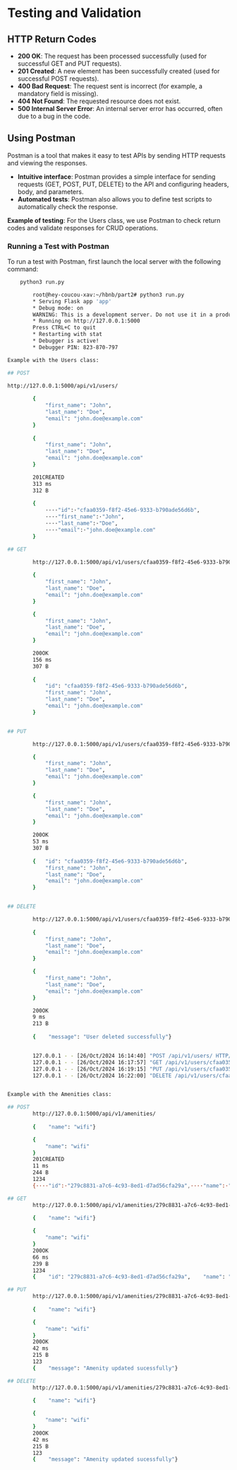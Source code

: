 # Testing and Validation  

## HTTP Return Codes  
- **200 OK**: The request has been processed successfully (used for successful GET and PUT requests).
- **201 Created**: A new element has been successfully created (used for successful POST requests).
- **400 Bad Request**: The request sent is incorrect (for example, a mandatory field is missing).
- **404 Not Found**: The requested resource does not exist.
- **500 Internal Server Error**: An internal server error has occurred, often due to a bug in the code.

## Using Postman  

Postman is a tool that makes it easy to test APIs by sending HTTP requests and viewing the responses.

- **Intuitive interface**: Postman provides a simple interface for sending requests (GET, POST, PUT, DELETE) to the API and configuring headers, body, and parameters.
- **Automated tests**: Postman also allows you to define test scripts to automatically check the response.
  
**Example of testing**: For the Users class, we use Postman to check return codes and validate responses for CRUD operations.

### Running a Test with Postman  
To run a test with Postman, first launch the local server with the following command:
```bash
    python3 run.py

        root@hey-coucou-xav:~/hbnb/part2# python3 run.py 
        * Serving Flask app 'app'
        * Debug mode: on
        WARNING: This is a development server. Do not use it in a production deployment. Use a production WSGI server instead.
        * Running on http://127.0.0.1:5000
        Press CTRL+C to quit
        * Restarting with stat
        * Debugger is active!
        * Debugger PIN: 823-870-797

Example with the Users class:

## POST  

http://127.0.0.1:5000/api/v1/users/
        
        {  
            "first_name": "John",  
            "last_name": "Doe",  
            "email": "john.doe@example.com"
        } 
        
        {
            "first_name": "John",
            "last_name": "Doe",
            "email": "john.doe@example.com"
        }

        201CREATED
        313 ms
        312 B
        
        {
            ····"id":·"cfaa0359-f8f2-45e6-9333-b790ade56d6b",  
            ····"first_name":·"John",  
            ····"last_name":·"Doe",  
            ····"email":·"john.doe@example.com"  
        }

## GET

        http://127.0.0.1:5000/api/v1/users/cfaa0359-f8f2-45e6-9333-b790ade56d6b  
        
        {  
            "first_name": "John",  
            "last_name": "Doe",  
            "email": "john.doe@example.com"
        } 

        {
            "first_name": "John",
            "last_name": "Doe",
            "email": "john.doe@example.com"
        }

        200OK
        156 ms
        307 B
        
        {    
            "id": "cfaa0359-f8f2-45e6-9333-b790ade56d6b",    
            "first_name": "John",    
            "last_name": "Doe",    
            "email": "john.doe@example.com"  
        }


## PUT

        http://127.0.0.1:5000/api/v1/users/cfaa0359-f8f2-45e6-9333-b790ade56d6b

        {  
            "first_name": "John",  
            "last_name": "Doe",  
            "email": "john.doe@example.com"
        } 

        {
            "first_name": "John",
            "last_name": "Doe",
            "email": "john.doe@example.com"
        }

        200OK
        53 ms
        307 B
        
        {   "id": "cfaa0359-f8f2-45e6-9333-b790ade56d6b",    
            "first_name": "John",    
            "last_name": "Doe",    
            "email": "john.doe@example.com"  
        }


## DELETE

        http://127.0.0.1:5000/api/v1/users/cfaa0359-f8f2-45e6-9333-b790ade56d6b
        
        {  
            "first_name": "John",  
            "last_name": "Doe",  
            "email": "john.doe@example.com"
        }

        {
            "first_name": "John",
            "last_name": "Doe",
            "email": "john.doe@example.com"
        }

        200OK
        9 ms
        213 B
        
        {    "message": "User deleted successfully"}


        127.0.0.1 - - [26/Oct/2024 16:14:40] "POST /api/v1/users/ HTTP/1.1" 201 -
        127.0.0.1 - - [26/Oct/2024 16:17:57] "GET /api/v1/users/cfaa0359-f8f2-45e6-9333-b790ade56d6b HTTP/1.1" 200 -
        127.0.0.1 - - [26/Oct/2024 16:19:15] "PUT /api/v1/users/cfaa0359-f8f2-45e6-9333-b790ade56d6b HTTP/1.1" 200 -
        127.0.0.1 - - [26/Oct/2024 16:22:00] "DELETE /api/v1/users/cfaa0359-f8f2-45e6-9333-b790ade56d6b HTTP/1.1" 200 -


Example with the Amenities class:  

## POST
        http://127.0.0.1:5000/api/v1/amenities/
        
        {    "name": "wifi"}

        {
            "name": "wifi"
        }
        201CREATED
        11 ms
        244 B
        1234
        {····"id":·"279c8831-a7c6-4c93-8ed1-d7ad56cfa29a",····"name":·"wifi"}

## GET
        http://127.0.0.1:5000/api/v1/amenities/279c8831-a7c6-4c93-8ed1-d7ad56cfa29a
        
        {    "name": "wifi"}

        {
            "name": "wifi"
        }
        200OK
        66 ms
        239 B
        1234
        {    "id": "279c8831-a7c6-4c93-8ed1-d7ad56cfa29a",    "name": "wifi"}

## PUT
        http://127.0.0.1:5000/api/v1/amenities/279c8831-a7c6-4c93-8ed1-d7ad56cfa29a
        
        {    "name": "wifi"}

        {
            "name": "wifi"
        }
        200OK
        42 ms
        215 B
        123
        {    "message": "Amenity updated sucessfully"}

## DELETE
        http://127.0.0.1:5000/api/v1/amenities/279c8831-a7c6-4c93-8ed1-d7ad56cfa29a
        
        {    "name": "wifi"}

        {
            "name": "wifi"
        }
        200OK
        42 ms
        215 B
        123
        {    "message": "Amenity updated sucessfully"}
